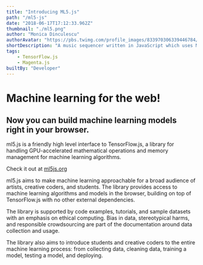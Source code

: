 ```yaml
---
title: "Introducing ML5.js"
path: "/ml5-js"
date: "2018-06-17T17:12:33.962Z"
thumbnail: "./ml5.png"
author: "Monica Dinculescu"
authorAvatar: "https://pbs.twimg.com/profile_images/833970306339446784/83MO53R9_400x400.jpg"
shortDescription: "A music sequencer written in JavaScript which uses Machine Learning to try to match drums to a synth melody you create!"
tags:
    - TensorFlow.js
    - Magenta.js
builtBy: "Developer"
---
```


# Machine learning for the web!

## Now you can build machine learning models right in your browser.

ml5.js is a friendly high level interface to TensorFlow.js, a library for handling GPU-accelerated mathematical operations and memory management for machine learning algorithms.

Check it out at [ml5js.org](https://ml5js.org/)

ml5.js aims to make machine learning approachable for a broad audience of artists, creative coders, and students. The library provides access to machine learning algorithms and models in the browser, building on top of TensorFlow.js with no other external dependencies.

The library is supported by code examples, tutorials, and sample datasets with an emphasis on ethical computing. Bias in data, stereotypical harms, and responsible crowdsourcing are part of the documentation around data collection and usage.

The library also aims to introduce students and creative coders to the entire machine learning process: from collecting data, cleaning data, training a model, testing a model, and deploying.
